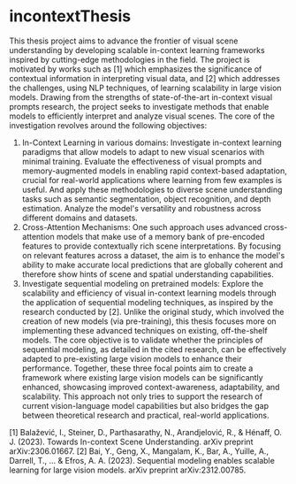 # incontextThesis

This thesis project aims to advance the frontier of visual scene understanding by developing scalable in-context learning frameworks inspired by cutting-edge methodologies in the field. The project is motivated by works such as [1] which emphasizes the significance of contextual information in interpreting visual data, and [2] which addresses the challenges, using NLP techniques, of learning scalability in large vision models.
Drawing from the strengths of state-of-the-art in-context visual prompts research, the project seeks to investigate methods that enable models to efficiently interpret and analyze visual scenes. The core of the investigation revolves around the following objectives:
1. In-Context Learning in various domains: Investigate in-context learning paradigms that allow models to adapt to new visual scenarios with minimal training. Evaluate the effectiveness of visual prompts and memory-augmented models in enabling rapid context-based adaptation, crucial for real-world applications where learning from few examples is useful. And apply these methodologies to diverse scene understanding tasks such as semantic segmentation, object recognition, and depth estimation. Analyze the model's versatility and robustness across different domains and datasets.
2. Cross-Attention Mechanisms: One such approach uses advanced cross-attention models that make use of a memory bank of pre-encoded features to provide contextually rich scene interpretations. By focusing on relevant features across a dataset, the aim is to enhance the model's ability to make accurate local predictions that are globally coherent and therefore show hints of scene and spatial understanding capabilities.
3. Investigate sequential modeling on pretrained models: Explore the scalability and efficiency of visual in-context learning models through the application of sequential modeling techniques, as inspired by the research conducted by [2]. Unlike the original study, which involved the creation of new models (via pre-training), this thesis focuses more on implementing these advanced techniques on existing, off-the-shelf models. The core objective is to validate whether the principles of sequential modeling, as detailed in the cited research, can be effectively adapted to pre-existing large vision models to enhance their performance.
Together, these three focal points aim to create a framework where existing large vision models can be significantly enhanced, showcasing improved context-awareness, adaptability, and scalability. This approach not only tries to support the research of current vision-language model capabilities but also bridges the gap between theoretical research and practical, real-world applications.

[1] Balažević, I., Steiner, D., Parthasarathy, N., Arandjelović, R., & Hénaff, O. J. (2023). Towards In-context Scene Understanding. arXiv preprint arXiv:2306.01667.
[2] Bai, Y., Geng, X., Mangalam, K., Bar, A., Yuille, A., Darrell, T., ... & Efros, A. A. (2023). Sequential modeling enables scalable learning for large vision models. arXiv preprint arXiv:2312.00785.
